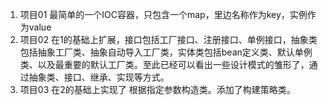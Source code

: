 1. 项目01 最简单的一个IOC容器，只包含一个map，里边名称作为key，实例作为value
2. 项目02 在1的基础上扩展，接口包括工厂接口、注册接口、单例接口，抽象类包括抽象工厂类、抽象自动导入工厂类，实体类包括bean定义类、默认单例类、以及最重要的默认工厂类。至此已经可以看出一些设计模式的雏形了，通过抽象类、接口、继承、实现等方式。
3. 项目03 在2的基础上实现了 根据指定参数构造类。添加了构建策略类。